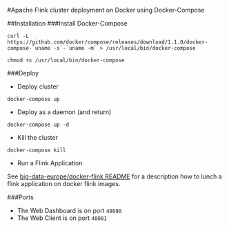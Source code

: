 #Apache Flink cluster deployment on Docker using Docker-Compose

##Installation
###Install Docker-Compose

```
curl -L https://github.com/docker/compose/releases/download/1.1.0/docker-compose-`uname -s`-`uname -m` > /usr/local/bin/docker-compose

chmod +x /usr/local/bin/docker-compose
```

###Deploy

- Deploy cluster

`docker-compose up`

- Deploy as a daemon (and return)

`docker-compose up -d`

- Kill the cluster

`docker-compose kill`

- Run a Flink Application

See [big-data-europe/docker-flink README](https://github.com/big-data-europe/docker-flink) for a description how to lunch a flink application on docker flink images.

###Ports

- The Web Dashboard is on port `48080`
- The Web Client is on port `48081`

